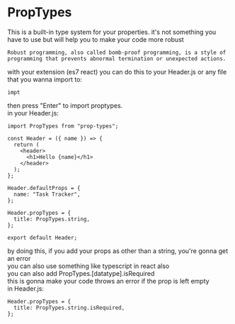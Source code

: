 # PropTypes

This is a built-in type system
for your properties. it's not something you have to use
but will help you to make your code more robust

```
Robust programming, also called bomb-proof programming, is a style of programming that prevents abnormal termination or unexpected actions.
```

with your extension (es7 react) you can do this to your Header.js or any file that you wanna import to:

```
impt
```

then press "Enter" to import proptypes.
<br>
in your Header.js:

```
import PropTypes from "prop-types";

const Header = ({ name }) => {
  return (
    <header>
      <h1>Hello {name}</h1>
    </header>
  );
};

Header.defaultProps = {
  name: "Task Tracker",
};

Header.propTypes = {
  title: PropTypes.string,
};

export default Header;
```

by doing this, if you add your props as other than a string, you're gonna get an error
<br>
you can also use something like
typescript in react also
<br>
you can also add PropTypes.\[datatype\].isRequired
<br>
this is gonna make your code throws an error if the prop is left empty
<br>
in Header.js:

```
Header.propTypes = {
  title: PropTypes.string.isRequired,
};
```
